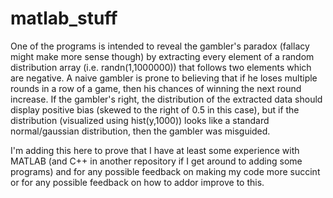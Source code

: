 # matlab_stuff


One of the programs is intended to reveal the gambler's paradox (fallacy might make more sense though) by extracting
every element of a random distribution array (i.e. randn(1,1000000)) that follows two elements which are negative. A naive gambler is prone to believing that if he loses multiple rounds in a row of a game, then his chances of winning the next round increase. If the gambler's right, the distribution of the extracted data should display positive bias (skewed to the right of 0.5 in this case), but if the distribution (visualized using hist(y,1000)) looks like a standard normal/gaussian distribution, then the gambler was misguided.

I'm adding this here to prove that I have at least some experience with MATLAB (and C++ in another repository if I get around to adding some programs) and for any possible feedback on making my code more succint or for any possible feedback on how to addor improve to this.
